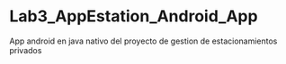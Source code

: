 # Lab3_AppEstation_Android_App
 App android en java nativo del proyecto de gestion de estacionamientos privados
